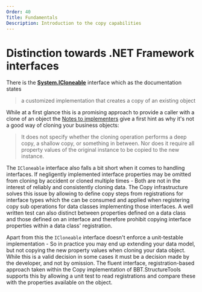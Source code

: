 ```yaml
---
Order: 40
Title: Fundamentals
Description: Introduction to the copy capabilities
---
```


# Distinction towards .NET Framework interfaces

There is the **[System.ICloneable]** interface which as the documentation states

> a customized implementation that creates a copy of an existing object

While at a first glance this is a promising approach to provide a caller with a clone of an object the [Notes to implementers]
give a first hint as why it's not a good way of cloning your business objects:

> It does not specify whether the cloning operation performs a deep copy, a shallow copy, or something in between.
> Nor does it require all property values of the original instance to be copied to the new instance.

The `ICloneable` interface also falls a bit short when it comes to handling interfaces. If negligently implemented
interface properties may be omitted from cloning by accident or cloned multiple times - Both are not in the interest
of reliably and consistently cloning data. The Copy infrastructure solves this issue by allowing to define copy steps
from registrations for interface types which the can be consumed and applied when registering copy sub operations
for data classes implementing those interfaces. A well written test can also distinct between properties defined
on a data class and those defined on an interface and therefore prohibit copying interface properties within a
data class' registration.

Apart from this the `ICloneable` interface doesn't enforce a unit-testable implementation - So in practice you may
end up extending your data model, but not copying the new property values when cloning your data object. While this
is a valid decision in some cases it must be a decision made by the developer, and not by omission.
The fluent interface, registration-based approach taken within the Copy implementation of BBT.StructureTools
supports this by allowing a unit test to read registrations and compare these with the properties available on
the object.

[System.ICloneable]: https://docs.microsoft.com/en-us/dotnet/api/system.icloneable
[Notes to implementers]: https://docs.microsoft.com/en-us/dotnet/api/system.icloneable#notes-to-implementers